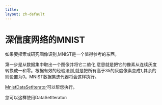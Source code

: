 ```yaml
---
title: 
layout: zh-default
---
```


# 深信度网络的MNIST

如果要探索或研究图像识别,MNIST是一个值得参考的东西。

第一步是从数据集中取出一个图像并将它二值化,意思就是把它的像素从连续灰度转换成一和零。根据有效的经验法则,就是把所有高于35的灰度像素变成1,其余的则设置为0。MNIST数据集迭代器将会这样执行。

[MnistDataSetIterator](http://deeplearning4j.org/doc/org/datasets/iterator/impl/MnistDataSetIterator.html)可以帮您执行。

您可以这样使用DataSetIterator:
